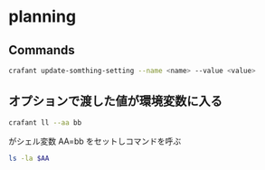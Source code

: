 # planning
## Commands
```bash
crafant update-somthing-setting --name <name> --value <value>
```

## オプションで渡した値が環境変数に入る
```bash
crafant ll --aa bb
```
がシェル変数 AA=bb をセットしコマンドを呼ぶ
```bash
ls -la $AA
```
